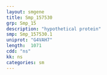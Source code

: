 ```yaml
---
layout: smgene
title: Smp_157530
grp: Smp_15
description: "hypothetical protein"
smp: Smp_157530.1
uniprot: "G4VAH7"
length:  1071
cdd: "ns"
kk: ns
categories: sm
---
```

